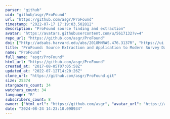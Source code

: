 ```yaml
---
parser: "github"
uid: "github/asgr/ProFound"
url: "https://github.com/asgr/ProFound"
timestamp: "2022-07-17 17:19:03.502812"
description: "ProFound source finding and extraction"
avatar: "https://avatars.githubusercontent.com/u/5617132?v=4"
repo_url: "https://github.com/asgr/ProFound"
doi: ["http://adsabs.harvard.edu/abs/2018MNRAS.476.3137R", "https://ui.adsabs.harvard.edu/abs/2018ascl.soft04006R/abstract"]
title: "ProFound: Source Extraction and Application to Modern Survey Data"
name: "ProFound"
full_name: "asgr/ProFound"
html_url: "https://github.com/asgr/ProFound"
created_at: "2017-08-05T07:05:58Z"
updated_at: "2022-07-12T14:20:26Z"
clone_url: "https://github.com/asgr/ProFound.git"
size: 25374
stargazers_count: 34
watchers_count: 34
language: "R"
subscribers_count: 8
owner: {"html_url": "https://github.com/asgr", "avatar_url": "https://avatars.githubusercontent.com/u/5617132?v=4", "login": "asgr", "type": "User"}
date: "2024-08-24 14:23:10.098934"
---
```

